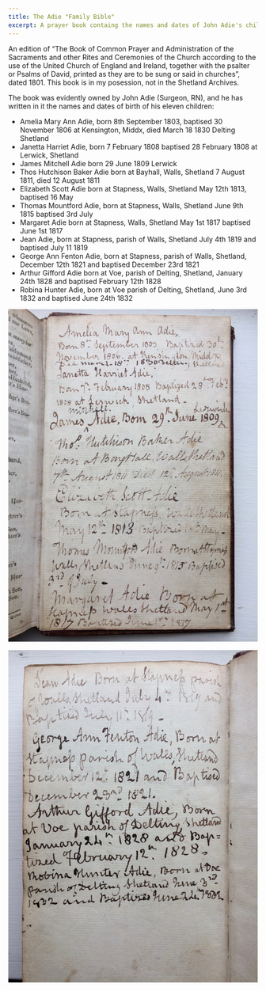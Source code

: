 ```yaml
---
title: The Adie "Family Bible"
excerpt: A prayer book containg the names and dates of John Adie's children.
---
```


An edition of “The Book of Common Prayer and Administration of the Sacraments and other Rites and Ceremonies of the Church according to the use of the United Church of England and Ireland, together with the psalter or Psalms of David, printed as they are to be sung or said in churches”,  dated 1801. This book is in my posession, not in the Shetland Archives.

The book was evidently owned by John Adie (Surgeon, RN), and he has written in it the names and dates of birth of his eleven children:

* Amelia Mary Ann Adie, born 8th September 1803, baptised 30 November 1806 at Kensington, Middx, died March 18 1830 Delting Shetland
* Janetta Harriet Adie, born 7 February 1808 baptised 28 February 1808 at Lerwick, Shetland
* James Mitchell Adie born 29 June 1809 Lerwick
* Thos Hutchison Baker Adie born at Bayhall, Walls, Shetland 7 August 1811, died 12 August 1811
* Elizabeth Scott Adie born at Stapness, Walls, Shetland May 12th 1813, baptised 16 May
* Thomas Mountford Adie, born at Stapness, Walls, Shetland June 9th 1815 baptised 3rd July
* Margaret Adie born at Stapness, Walls, Shetland May 1st 1817 baptised June 1st 1817
* Jean Adie, born at Stapness, parish of Walls, Shetland July 4th 1819 and baptised July 11 1819
* George Ann Fenton Adie, born at Stapness, parish of Walls, Shetland, December 12th 1821 and baptised December 23rd 1821
* Arthur Gifford Adie born at Voe, parish of Delting, Shetland, January 24th 1828 and baptised February 12th 1828
* Robina Hunter Adie, born at Voe parish of Delting, Shetland, June 3rd 1832 and baptised June 24th 1832

![First page](/assets/genealogy/Family-Bible-1.jpg)

![Second page](/assets/genealogy/Family-Bible-2.jpg)
